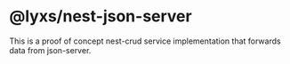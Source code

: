 # @lyxs/nest-json-server

This is a proof of concept nest-crud service implementation that forwards data from json-server.
